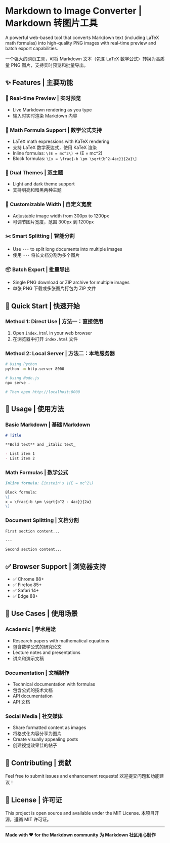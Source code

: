 # Markdown to Image Converter | Markdown 转图片工具

A powerful web-based tool that converts Markdown text (including LaTeX math formulas) into high-quality PNG images with real-time preview and batch export capabilities.

一个强大的网页工具，可将 Markdown 文本（包含 LaTeX 数学公式）转换为高质量 PNG 图片，支持实时预览和批量导出。

## ✨ Features | 主要功能

### 🔄 Real-time Preview | 实时预览

- Live Markdown rendering as you type
- 输入时实时渲染 Markdown 内容

### 🧮 Math Formula Support | 数学公式支持

- LaTeX math expressions with KaTeX rendering
- 支持 LaTeX 数学表达式，使用 KaTeX 渲染
- Inline formulas: `\(E = mc^2\)` → \(E = mc^2\)
- Block formulas: `\[x = \frac{-b \pm \sqrt{b^2-4ac}}{2a}\]`

### 🎨 Dual Themes | 双主题

- Light and dark theme support
- 支持明亮和暗黑两种主题

### 📏 Customizable Width | 自定义宽度

- Adjustable image width from 300px to 1200px
- 可调节图片宽度，范围 300px 到 1200px

### ✂️ Smart Splitting | 智能分割

- Use `---` to split long documents into multiple images
- 使用 `---` 将长文档分割为多个图片

### 📦 Batch Export | 批量导出

- Single PNG download or ZIP archive for multiple images
- 单张 PNG 下载或多张图片打包为 ZIP 文件

## 🚀 Quick Start | 快速开始

### Method 1: Direct Use | 方法一：直接使用

1. Open `index.html` in your web browser
2. 在浏览器中打开 `index.html` 文件

### Method 2: Local Server | 方法二：本地服务器

```bash
# Using Python
python -m http.server 8000

# Using Node.js
npx serve .

# Then open http://localhost:8000
```

## 📖 Usage | 使用方法

### Basic Markdown | 基础 Markdown

```markdown
# Title

**Bold text** and _italic text_

- List item 1
- List item 2
```

### Math Formulas | 数学公式

```markdown
Inline formula: Einstein's \(E = mc^2\)

Block formula:
\[
x = \frac{-b \pm \sqrt{b^2 - 4ac}}{2a}
\]
```

### Document Splitting | 文档分割

```markdown
First section content...

---

Second section content...
```

## ✅ Browser Support | 浏览器支持

- ✅ Chrome 88+
- ✅ Firefox 85+
- ✅ Safari 14+
- ✅ Edge 88+

## 🎯 Use Cases | 使用场景

### Academic | 学术用途

- Research papers with mathematical equations
- 包含数学公式的研究论文
- Lecture notes and presentations
- 讲义和演示文稿

### Documentation | 文档制作

- Technical documentation with formulas
- 包含公式的技术文档
- API documentation
- API 文档

### Social Media | 社交媒体

- Share formatted content as images
- 将格式化内容分享为图片
- Create visually appealing posts
- 创建视觉效果佳的帖子

## 🤝 Contributing | 贡献

Feel free to submit issues and enhancement requests!
欢迎提交问题和功能建议！

## 📄 License | 许可证

This project is open source and available under the MIT License.
本项目开源，遵循 MIT 许可证。

---

**Made with ❤️ for the Markdown community**
**为 Markdown 社区用心制作**
